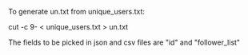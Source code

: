 To generate un.txt from unique_users.txt:

cut -c 9- < unique_users.txt > un.txt


The fields to be picked in json and csv files are "id" and "follower_list"
